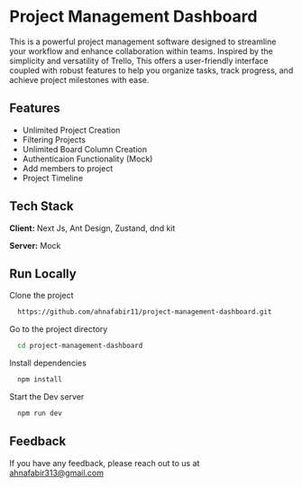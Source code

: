 # Project Management Dashboard

This is a powerful project management software designed to streamline your workflow and enhance collaboration within teams. Inspired by the simplicity and versatility of Trello, This offers a user-friendly interface coupled with robust features to help you organize tasks, track progress, and achieve project milestones with ease.

## Features

- Unlimited Project Creation
- Filtering Projects
- Unlimited Board Column Creation
- Authenticaion Functionality (Mock)
- Add members to project
- Project Timeline

## Tech Stack

**Client:** Next Js, Ant Design, Zustand, dnd kit

**Server:** Mock

## Run Locally

Clone the project

```bash
  https://github.com/ahnafabir11/project-management-dashboard.git
```

Go to the project directory

```bash
  cd project-management-dashboard
```

Install dependencies

```bash
  npm install
```

Start the Dev server

```bash
  npm run dev
```

## Feedback

If you have any feedback, please reach out to us at ahnafabir313@gmail.com
